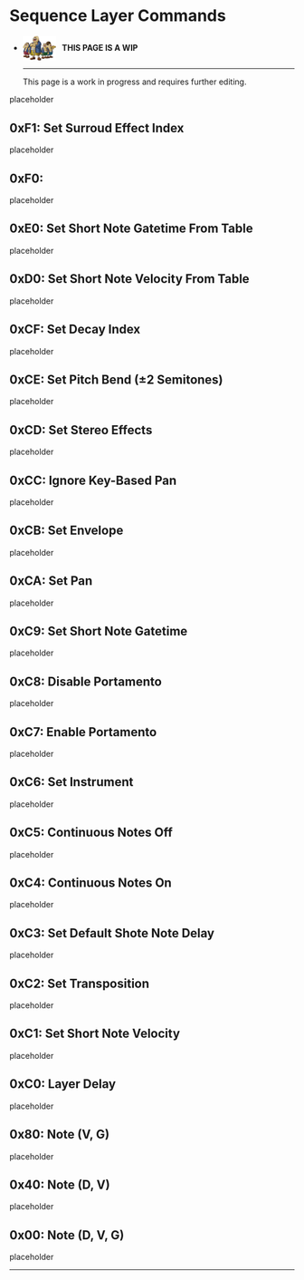 # Sequence Layer Commands

<div class="grid cards" markdown>

-   <img style="width:58.5px; height:auto; vertical-align: middle;" src="../../../assets/images/carpenters.png"> <b>&nbsp;&nbsp;THIS PAGE IS A WIP</b>
  
    ---

    This page is a work in progress and requires further editing.

</div>

placeholder

## 0xF1: Set Surroud Effect Index
placeholder

## 0xF0:
placeholder

## 0xE0: Set Short Note Gatetime From Table
placeholder

## 0xD0: Set Short Note Velocity From Table
placeholder

## 0xCF: Set Decay Index
placeholder

## 0xCE: Set Pitch Bend (±2 Semitones)
placeholder

## 0xCD: Set Stereo Effects
placeholder

## 0xCC: Ignore Key-Based Pan
placeholder

## 0xCB: Set Envelope
placeholder

## 0xCA: Set Pan
placeholder

## 0xC9: Set Short Note Gatetime
placeholder

## 0xC8: Disable Portamento
placeholder

## 0xC7: Enable Portamento
placeholder

## 0xC6: Set Instrument
placeholder

## 0xC5: Continuous Notes Off
placeholder

## 0xC4: Continuous Notes On
placeholder

## 0xC3: Set Default Shote Note Delay
placeholder

## 0xC2: Set Transposition
placeholder

## 0xC1: Set Short Note Velocity
placeholder

## 0xC0: Layer Delay
placeholder

## 0x80: Note (V, G)
placeholder

## 0x40: Note (D, V)
placeholder

## 0x00: Note (D, V, G)
placeholder

-----